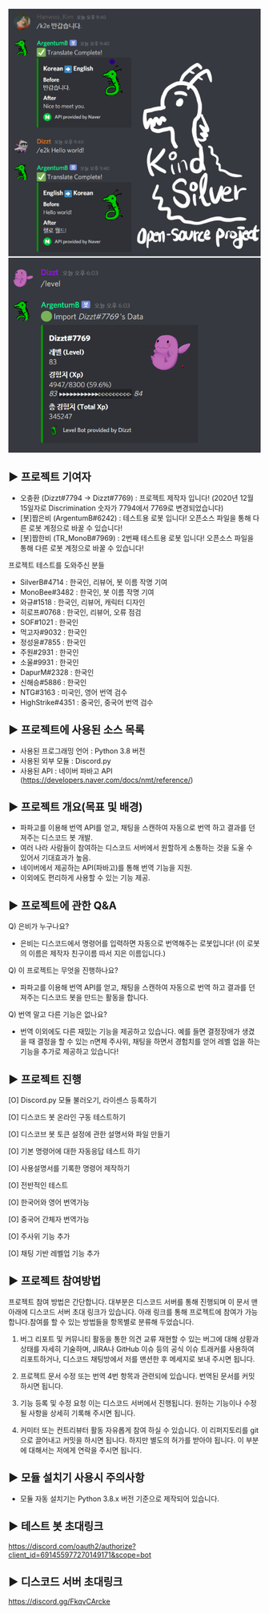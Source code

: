 ![ex_말잘듣는 은비](./preview/pre1.png)
![ex_말잘듣는 은비](./preview/pre2.png)



▶ 프로젝트 기여자
------

- 오충환 (Dizzt#7794 -> Dizzt#7769) : 프로젝트 제작자 입니다! (2020년 12월 15일자로 Discrimination 숫자가 7794에서 7769로 변경되었습니다)
- [봇]짭은비 (ArgentumB#6242) : 테스트용 로봇 입니다! 오픈소스 파일을 통해 다른 로봇 계정으로 바꿀 수 있습니다!
- [봇]짭한비 (TR_MonoB#7969) : 2번째 테스트용 로봇 입니다! 오픈소스 파일을 통해 다른 로봇 계정으로 바꿀 수 있습니다!

프로젝트 테스트를 도와주신 분들
- SilverB#4714 : 한국인, 리뷰어, 봇 이름 작명 기여
- MonoBee#3482 : 한국인, 봇 이름 작명 기여
- 와규#1518 : 한국인, 리뷰어, 캐릭터 디자인
- 히로프#0768 : 한국인, 리뷰어, 오류 점검
- SOF#1021 : 한국인
- 먹고자#9032 : 한국인
- 정성윤#7855 : 한국인
- 주원#2931 : 한국인
- 소울#9931 : 한국인
- DapurM#2328 : 한국인
- 신해승#5886 : 한국인
- NTG#3163 : 미국인, 영어 번역 검수
- HighStrike#4351 : 중국인, 중국어 번역 검수



▶ 프로젝트에 사용된 소스 목록
------

- 사용된 프로그래밍 언어 : Python 3.8 버전
- 사용된 외부 모듈 : Discord.py
- 사용된 API : 네이버 파바고 API (https://developers.naver.com/docs/nmt/reference/)



▶ 프로젝트 개요(목표 및 배경)
------

- 파파고를 이용해 번역 API를 얻고, 채팅을 스캔하여 자동으로 번역 하고 결과를 던져주는 디스코드 봇 개발.
- 여러 나라 사람들이 참여하는 디스코드 서버에서 원할하게 소통하는 것을 도울 수 있어서 기대효과가 높음.
- 네이버에서 제공하는 API(파바고)를 통해 번역 기능을 지원.
- 이외에도 편리하게 사용할 수 있는 기능 제공.



▶ 프로젝트에 관한 Q&A
------

Q) 은비가 누구나요?
- 은비는 디스코드에서 명령어를 입력하면 자동으로 번역해주는 로봇입니다! (이 로봇의 이름은 제작자 친구이름 따서 지은 이름입니다.)

Q) 이 프로젝트는 무엇을 진행하나요? 
- 파파고를 이용해 번역 API를 얻고, 채팅을 스캔하여 자동으로 번역 하고 결과를 던져주는 디스코드 봇을 만드는 활동을 합니다.

Q) 번역 말고 다른 기능은 없나요? 
- 번역 이외에도 다른 재밌는 기능을 제공하고 있습니다. 예를 들면 결정장애가 생겼을 때 결정을 할 수 있는 n면체 주사위, 채팅을 하면서 경험치를 얻어 레벨 업을 하는 기능을 추가로 제공하고 있습니다! 



▶ 프로젝트 진행
------

[O] Discord.py 모듈 불러오기, 라이센스 등록하기

[O] 디스코드 봇 온라인 구동 테스트하기

[O] 디스코브 봇 토큰 설정에 관한 설명서와 파일 만들기

[O] 기본 명령어에 대한 자동응답 테스트 하기

[O] 사용설명서를 기록한 명령어 제작하기

[O] 전반적인 테스트

[O] 한국어와 영어 번역가능

[O] 중국어 간체자 번역가능

[O] 주사위 기능 추가

[O] 채팅 기반 레벨업 기능 추가




▶ 프로젝트 참여방법
------

프로젝트 참여 방법은 간단합니다. 대부분은 디스코드 서버를 통해 진행되며 이 문서 맨 아래에 디스코드 서버 초대 링크가 있습니다. 아래 링크를 통해 프로젝트에 참여가 가능합니다.참여를 할 수 있는 방법들을 항목별로 분류해 두었습니다.

1. 버그 리포트 및 커뮤니티 활동을 통한 의견 교류
재현할 수 있는 버그에 대해 상황과 상태를 자세히 기술하며, JIRA나 GitHub 이슈 등의 공식 이슈 트래커를 사용하여 리포트하거나, 디스코드 채팅방에서 저를 맨션한 후 메세지로 보내 주시면 됩니다. 

2. 프로젝트 문서 수정 또는 번역
4번 항목과 관련되에 있습니다. 번역된 문서를 커밋하시면 됩니다.

3. 기능 등록 및 수정 요청
이는 디스코드 서버에서 진행됩니다. 원하는 기능이나 수정될 사항을 상세히 기록해 주시면 됩니다.

4. 커미터 또는 컨트리뷰터 활동
자유롭게 참여 하실 수 있습니다. 이 리퍼지토리를 git으로 끌어내고 커밋을 하시면 됩니다. 하지만 별도의 허가를 받아야 됩니다. 이 부분에 대해서는 저에게 연락을 주시면 됩니다.



▶ 모듈 설치기 사용시 주의사항
------

- 모듈 자동 설치기는 Python 3.8.x 버전 기준으로 제작되어 있습니다.



▶ 테스트 봇 초대링크
------

https://discord.com/oauth2/authorize?client_id=691455977270149171&scope=bot




▶ 디스코드 서버 초대링크
------

https://discord.gg/FkqvCArcke
